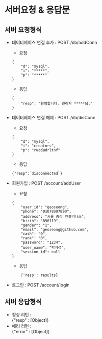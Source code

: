 # 서버요청 & 응답문

## 서버 요청형식

- 데이터베이스 연결 추가 : POST /db/addConn
    - 요청
    ```
    {
        "d": "mysql",
        "i": "*****",
        "p": "*****"
    }
    ```

    - 응답
    ```
    {
        "resp": "환영합니다. 관리자 *****님."
    }
    ```

- 데이터베이스 연결 해제 : POST /db/disConn
    - 요청
    ```
    {
        "d": "mysql",
        "i": "creators",
        "p": "ruddudrltnf"
    }
    ```
    - 응답
    ```
    {"resp":`disconnected`}
    ```

- 회원가입 : POST /account/addUser
    - 요청
    ```
    {
        "user_id": "geoseong",
        "phone": "01078907890",
        "address": "서울 종각 엔젤리너스",
        "birth": "890119",
        "gender": "1",
        "email": "geoseong@github.com",
        "cash": "0",
        "rank": "0",
        "password": "1234",
        "user_name": "박거성",
        "session_id": null
    }
    ```
    - 응답
    ```
        {'resp': results}
    ```
- 로그인 : POST /account/login


## 서버 응답형식
- 정상 리턴 :  
{"resp" : [Object]}
- 에러 리턴 :  
{"error" : [Object]}
